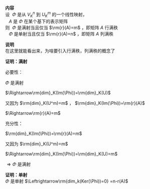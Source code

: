 **内容**  
设 $\ \Phi$ 是从 $V_K^n$ 到 $U_K^m$ 的一个线性映射，  
$\enspace\ A$ 是 $\Phi$ 在某个基下的表示矩阵  
则 $\ \Phi$ 是满射当且仅当 $\rm{r}(A)=m$ ，即矩阵 $A$ 行满秩  
$\enspace\ \Phi$ 是单射当且仅当 $\rm{r}(A)=n$ ，即矩阵 $A$ 列满秩  
  
**说明**  
在这里就能看出来，为啥要引入行满秩，列满秩的概念了  
  
**证明：满射**  
  
必要性：  
  
$\Phi$ 是满射  
  
$\Rightarrow\rm{dim}_K(Im(\Phi))=\rm{dim}_K(U)$  
  
又因为 $\rm{dim}_K(U^m)=m$ ， $\rm{dim}_K(Im(\Phi))=\rm{r}(A)$  
  
$\Rightarrow\rm{r}(A)=m$  
  
充分性：  
  
$\rm{dim}_K(Im(\Phi))=\rm{r}(A)=m$  
  
又因为 $\rm{dim}_K(U^m)=m$  
  
$\Rightarrow\rm{dim}_K(Im(\Phi))=\rm{dim}_K(U)=m$  
  
$\Rightarrow\Phi$ 是满射  
  
**证明：单射**  
$\Phi$ 是单射 $\Leftrightarrow\rm{dim_k(Ker(\Phi))=0}  
=n-r(A)$  

